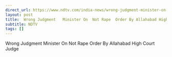 ```yaml
---
direct_url: https://www.ndtv.com/india-news/wrong-judgment-minister-on-not-rape-order-by-allahabad-high-court-judge-7974056
layout: post
title:  Wrong Judgment   Minister On  Not Rape  Order By Allahabad High Court Judge
subtitle: NDTV
tags: []
---
```


 Wrong Judgment   Minister On  Not Rape  Order By Allahabad High Court Judge
